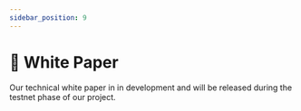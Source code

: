 ```yaml
---
sidebar_position: 9
---
```


# 📄 White Paper

Our technical white paper in in development and will be released during the testnet phase of our project.
